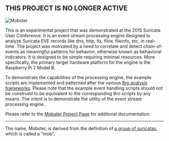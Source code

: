 
## THIS PROJECT IS NO LONGER ACTIVE

![Mobster](http://static1.squarespace.com/static/56473ab6e4b0b678b28ed199/t/564765bbe4b06b7d18ce3137/1447519676004/mobster-banner.png)

This is an experimental project that was demonstrated at the 2015 Suricata User Conference.
It is an event stream processing engine designed to analyze Suricata EVE records like dns,
http, tls, flow, fileinfo, etc, in real-time.  The project was motivated by a need to correlate
and detect chain-of-events as meaningful patterns for behavior; otherwise known as behavioral
indicators.  It is designed to be simple requiring minimal resources. More specifically,
the primary target hardware platform for the engine is the Raspberry Pi 2 Model B.

To demonstrate the capabilities of the processing engine, the example scripts are 
implemented and patterned after the various [Bro analysis frameworks](https://www.bro.org/sphinx/frameworks/).
Please note that the example event handling scripts should not be construed to be equivalent
to the corresponding Bro scripts by any means.  The intent is to demonstrate the utility
of the event stream processing engine.

Please refer to the [Mobster Project Page](http://packetchaser.org/mobster) for additonal documentation.

---

The name, Mobster, is derived from the definition of [a group of suricatas](https://en.wikipedia.org/wiki/Meerkat), 
which is called a "mob".
